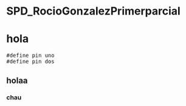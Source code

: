 # SPD_RocioGonzalezPrimerparcial

# hola

<pre lang="cpp">
#define pin uno
#define pin dos
</pre>
##  holaa
### chau 
